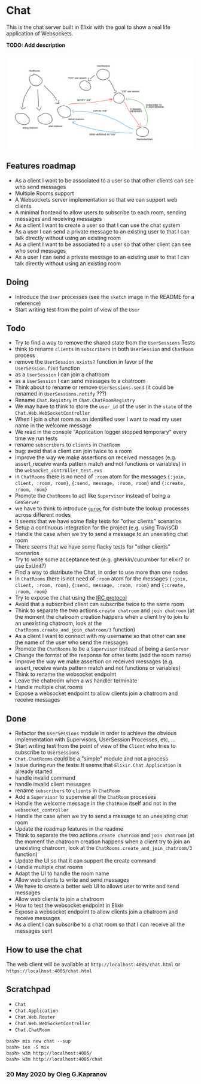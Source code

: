 # Chat

This is the chat server built in Elixir with the goal to show a
real life application of Websockets.

**TODO: Add description**

![the sketch](sketch.png?raw=true)

## Features roadmap

- As a client I want to be associated to a user so that other clients can
  see who send messages
- Multiple Rooms support
- A Websockets server implementation so that we can support web clients
- A minimal frontend to allow users to subscribe to each room, sending
  messages and receiving messages
- As a client I want to create a user so that I can use the chat system
- As a user I can send a private message to an existing user to that I
  can talk directly without using an existing room
- As a client I want to be associated to a user so that other client
  can see who send messages
- As a user I can send a private message to an existing user to that I
  can talk directly without using an existing room

## Doing

- Introduce the `User` processes (see the `sketch` image in the README
  for a reference)
- Start writing test from the point of view of the `User`

## Todo

- Try to find a way to remove the shared state from the `UserSessions`
  Tests
- think to rename `clients` in `subscribers` in both `UserSession` and
  `ChatRoom` process
- remove the `UserSession.exists?` function in favor of the
  `UserSession.find` function
- as a `UserSession` I can join a chatroom
- as a `UserSession` I can send messages to a chatroom
- Think about to rename or remove `UserSessions.send` (it could be
  renamed in `UserSessions.notify` ???)
- Rename `Chat.Registry` in `Chat.ChatRoomRegistry`
- We may have to think to store the `user_id` of the user in the `state`
  of the `Chat.Web.WebSocketController`
- When I join a chat room as an identified user I want to read my user
  name in the welcome message
- We read in the console "Application logger stopped temporary" every
  time we run tests
- rename `subscribers` to `clients` in `ChatRoom`
- bug: avoid that a client can join twice to a room
- Improve the way we make assertions on received messages (e.g.
  assert_receive wants pattern match and not functions or variables) in
  the `websocket_controller_test.exs`
- in `ChatRooms` there is no need of `:room` atom for the messages
  `{:join, client, :room, room}`, `{:send, message, :room, room}` and
  `{:create, :room, room}`
- Promote the `ChatRooms` to act like `Supervisor` instead of being a
  `GenServer`
- we have to think to introduce
  [`gproc`](https://github.com/uwiger/gproc) for distribute the lookup
  processes across different nodes
- It seems that we have some flaky tests for "other clients" scenarios
- Setup a continuous integration for the project (e.g. using TravisCI)
- Handle the case when we try to send a message to an unexisting chat
  room
- There seems that we have some flacky tests for "other clients"
  scenarios
- Try to write some acceptance test (e.g. gherkin/cucumber for elixir?
  or use ExUnit?)
- Find a way to distribute the Chat, in order to use more than one nodes
- In `ChatRooms` there is not need of `:room` atom for the messages
  `{:join, client, :room, room}`, `{:send, message, :room, room}` and
  `{:create, :room, room}`
- Try to expose the chat using the [IRC protocol](https://tools.ietf.org/html/rfc1459)
- Avoid that a subscribed client can subscribe twice to the same room
- Think to separate the two actions `create chatroom` and `join
  chatroom` (at the moment the chatroom creation happens when a client
  try to join to an unexisting chatroom, look at the
  `ChatRooms.create_and_join_chatroom/3` function)
- As a client I want to connect with my username so that other can see
  the name of the user who send the messages
- Promote the `ChatRooms` to be a `Supervisor` instead of being a
  `GenServer`
- Change the format of the response for other tests (add the room name)
- Improve the way we make assertion on received messages (e.g.
  assert_receive wants pattern match and not functions or variables)
- Think to rename the websocket endpoint
- Leave the chatroom when a ws handler terminate
- Handle multiple chat rooms
- Expose a websocket endpoint to allow clients join a chatroom and receive messages

## Done

- Refactor the `UserSessions` module in order to achieve the obvious
  implementation with Supervisors, UserSession Processes, etc, ...
- Start writing test from the point of view of the `Client` who tries to
  subscribe to `UserSessions`
- `Chat.ChatRooms` could be a "simple" module and not a process
- Issue during run the tests: It seems that `Elixir.Chat.Application`
  is already started
- handle invalid command
- handle invalid client messages
- rename `subscribers` to `clients` in `ChatRoom`
- Add a `Supervisor` to supervise all the `ChatRoom` processes
- Handle the welcome message in the `ChatRoom` itself and not in the
  `websocket_controller`
- Handle the case when we try to send a message to an unexisting chat
  room
- Update the roadmap features in the readme
- Think to separate the two actions `create chatroom` and `join chatroom`
  (at the moment the chatroom creation happens when a client try to join
  an unexisting chatroom, look at the
  `ChatRooms.create_and_join_chatroom/3` function)
- Update the UI so that it can support the create command
- Handle multiple chat rooms
- Adapt the UI to handle the room name
- Allow web clients to write and send messages
- We have to create a better web UI to allows user to write and send
  messages
- Allow web clients to join a chatroom
- How to test the websocket endpoint in Elixir
- Expose a websocket endpoint to allow clients join a chatroom and receive messages
- As a client I can subscribe to a chat room so that I can receive all the messages sent

## How to use the chat

The web client will be available at `http://localhost:4005/chat.html`
or `https://localhost:4005/chat.html`

## Scratchpad

- `Chat`
- `Chat.Application`
- `Chat.Web.Router`
- `Chat.Web.WebSocketController`
- `Chat.ChatRoom`

```
bash> mix new chat --sup
bash> iex -S mix
bash> w3m http://localhost:4005/
bash> w3m http://localhost:4005/chat
```

### 20 May 2020 by Oleg G.Kapranov
